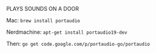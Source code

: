 PLAYS SOUNDS ON A DOOR


Mac:
`brew install portaudio`

Nerdmachine:
`apt-get install portaudio19-dev`


Then:
`go get code.google.com/p/portaudio-go/portaudio`

